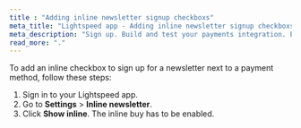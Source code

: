 ```yaml
---
title : "Adding inline newsletter signup checkboxs"
meta_title: "Lightspeed app - Adding inline newsletter signup checkboxs - MultiSafepay Docs"
meta_description: "Sign up. Build and test your payments integration. Explore our products and services. Use our API Reference, SDKs, and wrappers. Get support."
read_more: "."
---
```


To add an inline checkbox to sign up for a newsletter next to a payment method, follow these steps:

1. Sign in to your Lightspeed app.
2. Go to **Settings** > **Inline newsletter**.
3. Click **Show inline**. The inline buy has to be enabled.